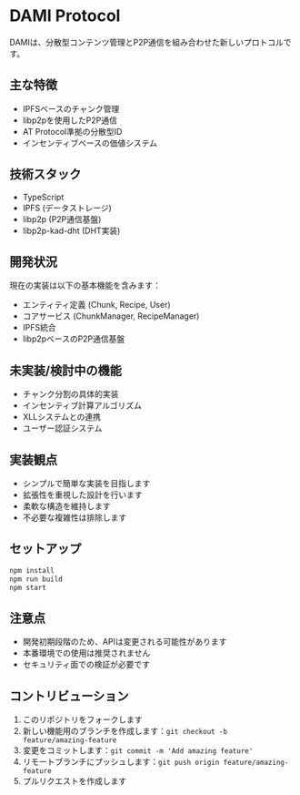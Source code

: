 # DAMI Protocol

DAMIは、分散型コンテンツ管理とP2P通信を組み合わせた新しいプロトコルです。

## 主な特徴

- IPFSベースのチャンク管理
- libp2pを使用したP2P通信
- AT Protocol準拠の分散型ID
- インセンティブベースの価値システム

## 技術スタック

- TypeScript
- IPFS (データストレージ)
- libp2p (P2P通信基盤)
- libp2p-kad-dht (DHT実装)

## 開発状況

現在の実装は以下の基本機能を含みます：

- エンティティ定義 (Chunk, Recipe, User)
- コアサービス (ChunkManager, RecipeManager)
- IPFS統合
- libp2pベースのP2P通信基盤

## 未実装/検討中の機能

- チャンク分割の具体的実装
- インセンティブ計算アルゴリズム
- XLLシステムとの連携
- ユーザー認証システム

## 実装観点

- シンプルで簡単な実装を目指します
- 拡張性を重視した設計を行います
- 柔軟な構造を維持します
- 不必要な複雑性は排除します

## セットアップ

```bash
npm install
npm run build
npm start
```

## 注意点

- 開発初期段階のため、APIは変更される可能性があります
- 本番環境での使用は推奨されません
- セキュリティ面での検証が必要です

## コントリビューション

1. このリポジトリをフォークします
2. 新しい機能用のブランチを作成します：`git checkout -b feature/amazing-feature`
3. 変更をコミットします：`git commit -m 'Add amazing feature'`
4. リモートブランチにプッシュします：`git push origin feature/amazing-feature`
5. プルリクエストを作成します
